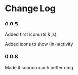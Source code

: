 # Change Log

### 0.0.5

Added first icons (ts & js)

Added icons to show (in-)activity

### 0.0.8

Made it sooooo much better omg
